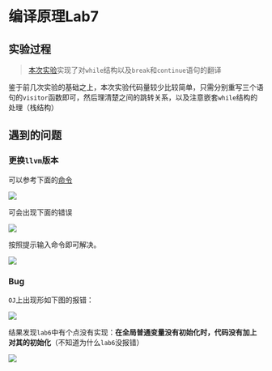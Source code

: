 # 编译原理Lab7

## 实验过程

> [本次实验](http://47.122.3.40:8081/#/lab7-while/lab7-while)实现了对`while`结构以及`break`和`continue`语句的翻译

鉴于前几次实验的基础之上，本次实验代码量较少比较简单，只需分别重写三个语句的`visitor`函数即可，然后理清楚之间的跳转关系，以及注意嵌套`while`结构的处理（栈结构）

## 遇到的问题

### 更换`llvm`版本

可以参考下面的[命令](https://apt.llvm.org)

![](https://my-picture-repo.obs.cn-east-3.myhuaweicloud.com/my-blog-imgs/image-20230111122932432.png)

可会出现下面的错误

![](https://my-picture-repo.obs.cn-east-3.myhuaweicloud.com/my-blog-imgs/image-20230111123123981.png)

按照提示输入命令即可解决。

![](https://my-picture-repo.obs.cn-east-3.myhuaweicloud.com/my-blog-imgs/image-20230111123221168.png)

### Bug

`OJ`上出现形如下图的报错：

![](https://my-picture-repo.obs.cn-east-3.myhuaweicloud.com/my-blog-imgs/image-20230113000157867.png)

结果发现`lab6`中有个点没有实现：**在全局普通变量没有初始化时，代码没有加上对其的初始化**（不知道为什么`lab6`没报错）

![](https://my-picture-repo.obs.cn-east-3.myhuaweicloud.com/my-blog-imgs/image-20230113000301079.png)